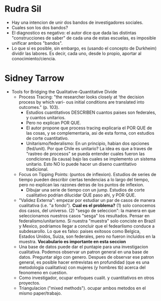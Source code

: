 Rudra Sil
====================


- Hay una intencion de unir dos bandos de investigadores sociales.
- Cuales son los dos bandos? 
- El diagnostico es negativo: el autor dice que dada las distintas "construcciones de saber" de cada una de estas escuelas, es imposible unificar ambos "bandos".
- Lo que sí es posible, sin embargo, es (usando el concepto de Durkheim) dividir las labores. Es decir, cada uno, desde lo propio, aportar al conocimiento/ciencia.


Sidney Tarrow
==============


- Tools for Bridging the Qualitative-Quantitative Divide
    * Process Tracing: "the researcher looks closely at ‘the decision process by which vari- ous initial conditions are translated into outcomes." (p. 103). 
        * Estudios cuantitativos DESCRIBEN cuantos paises son federales, y cuantos unitarios.
        * Pero no explican POR QUE.
        * El autor propone que process tracing explicaria el POR QUE de las cosas, y se complementaria, asi de esta forma, con estudios de corte cuantitativo. 
        * Unitarismo/federalismo: En un principio, habian dos opciones (fed/unit). Por que Chile es unitario? La idea es que a traves de "rastreo de procesos" se pueda entender cuales fueron las condiciones (la causa) bajo las cuales se implemento un sistema unitario.
        Esto NO lo puede hacer un diseno cuantitativo tradicional.
    * Focus on Tipping Points: (puntos de inflexion). Estudios de series de tiempo pueden describir ciertas tendencias a lo largo del tiempo, pero no explican las razones detras de los puntos de inflexion. 
        * Dibujar una serie de tiempo con un jump. Estudios de corte cualitativo podrian dilucidar QUE paso ahi, y POR QUE.
    * "Validez Externa": empezar por estudiar un par de casos de manera cualitativa (i.e. "a fondo"). **Cual es el problema?** (1) solo conocemos dos casos, del universo. (2) "sesgo de seleccion": la manera en que seleccionamos nuestros casos "sesga" los resultados. Pensar en federalismo/unitarismo. Si nuestra "muestra" solo conciste en Brazil y Mexico, podriamos llegar a concluir que el fedearlismo conduce a subdesarollo. Lo que es falso: paises exitosos como Belgica, Estados Unidos, Suiza, son federales, pero no fueron incluidos en la muestra. **Vocabulario es importante en esta seccion**
    * Una base de datos puede dar el puntapie para una investigacion cualitativa. Podemos observar un patron general en una base de datos. Preguntar algo con genero. Despues de observar ese patron general, es posible hacer entrevistas en profundidad (que es una metodologia cualitativa) con mujeres (y hombres tb) acerca del feonomeno en cuestion. 
    * Como investigador, ocupar enfoques cualit. y cuantitativos en otros proyectos.
    * Triangulacion ("mixed methods"). ocupar ambos metodos en el mismo paper/trabajo. 
